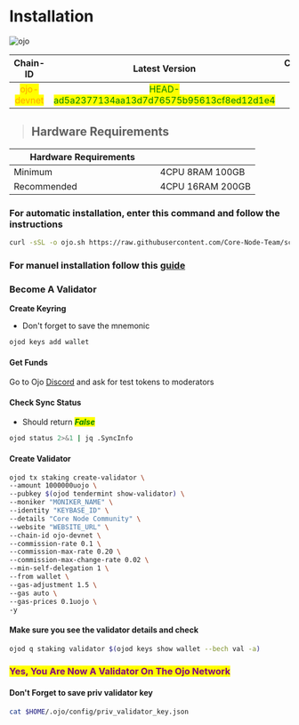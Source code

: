 # Installation

![ojo](https://github.com/Core-Node-Team/Gitbook/assets/108215275/22d4b0aa-b9a6-4c87-9ed6-5278c0f7a13f)

<table data-full-width="false"><thead><tr><th align="center">Chain-ID</th><th align="center">Latest Version</th><th align="center">Custom Port</th></tr></thead><tbody><tr><td align="center"><mark style="color:orange;">ojo-devnet</mark></td><td align="center"><mark style="color:green;">HEAD-ad5a2377134aa13d7d76575b95613cf8ed12d1e4</mark></td><td align="center"><mark style="color:yellow;">312</mark></td></tr></tbody></table>

> ## Hardware Requirements
<table data-header-hidden data-full-width="false"><thead><tr><th width="247">Hardware Requirements</th><th> </th></tr></thead><tbody><tr><td>Minimum</td><td>4CPU 8RAM 100GB</td></tr><tr><td>Recommended</td><td>4CPU 16RAM 200GB</td></tr></tbody></table>

### For automatic installation, enter this command and follow the instructions

```bash
curl -sSL -o ojo.sh https://raw.githubusercontent.com/Core-Node-Team/scripts/main/ojo/install.sh && chmod +x ojo.sh && bash ./ojo.sh && source $HOME/.bash_profile && rm ojo.sh
```

### For manuel installation follow this [guide](manuel-install.md)

### Become A Validator

**Create Keyring**

* Don't forget to save the mnemonic

```bash
ojod keys add wallet
```

#### Get Funds

Go to Ojo [Discord](https://discord.gg/cascadia) and ask for test tokens to moderators

#### Check Sync Status

* Should return _<mark style="color:green;">**False**</mark>_

```bash
ojod status 2>&1 | jq .SyncInfo
```

#### Create Validator

```bash
ojod tx staking create-validator \
--amount 1000000uojo \
--pubkey $(ojod tendermint show-validator) \
--moniker "MONIKER_NAME" \
--identity "KEYBASE_ID" \
--details "Core Node Community" \
--website "WEBSITE_URL" \
--chain-id ojo-devnet \
--commission-rate 0.1 \
--commission-max-rate 0.20 \
--commission-max-change-rate 0.02 \
--min-self-delegation 1 \
--from wallet \
--gas-adjustment 1.5 \
--gas auto \
--gas-prices 0.1uojo \
-y
```

#### Make sure you see the validator details and check

```bash
ojod q staking validator $(ojod keys show wallet --bech val -a)
```

### <mark style="color:purple;">Yes, You Are Now A Validator On The Ojo Network</mark>

#### Don't Forget to save priv validator key

```bash
cat $HOME/.ojo/config/priv_validator_key.json
```
